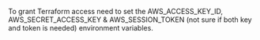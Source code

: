 
To grant Terraform access need to set the AWS_ACCESS_KEY_ID, AWS_SECRET_ACCESS_KEY & AWS_SESSION_TOKEN (not sure if both key and token is needed) environment variables.